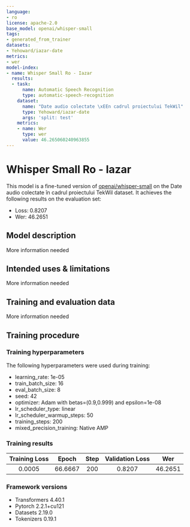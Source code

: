 ```yaml
---
language:
- ro
license: apache-2.0
base_model: openai/whisper-small
tags:
- generated_from_trainer
datasets:
- Yehoward/iazar-date
metrics:
- wer
model-index:
- name: Whisper Small Ro - Iazar
  results:
  - task:
      name: Automatic Speech Recognition
      type: automatic-speech-recognition
    dataset:
      name: "Date audio colectate \xEEn cadrul proiectului TekWil"
      type: Yehoward/iazar-date
      args: 'split: test'
    metrics:
    - name: Wer
      type: wer
      value: 46.265060240963855
---
```


<!-- This model card has been generated automatically according to the information the Trainer had access to. You
should probably proofread and complete it, then remove this comment. -->

# Whisper Small Ro - Iazar

This model is a fine-tuned version of [openai/whisper-small](https://huggingface.co/openai/whisper-small) on the Date audio colectate în cadrul proiectului TekWil dataset.
It achieves the following results on the evaluation set:
- Loss: 0.8207
- Wer: 46.2651

## Model description

More information needed

## Intended uses & limitations

More information needed

## Training and evaluation data

More information needed

## Training procedure

### Training hyperparameters

The following hyperparameters were used during training:
- learning_rate: 1e-05
- train_batch_size: 16
- eval_batch_size: 8
- seed: 42
- optimizer: Adam with betas=(0.9,0.999) and epsilon=1e-08
- lr_scheduler_type: linear
- lr_scheduler_warmup_steps: 50
- training_steps: 200
- mixed_precision_training: Native AMP

### Training results

| Training Loss | Epoch   | Step | Validation Loss | Wer     |
|:-------------:|:-------:|:----:|:---------------:|:-------:|
| 0.0005        | 66.6667 | 200  | 0.8207          | 46.2651 |


### Framework versions

- Transformers 4.40.1
- Pytorch 2.2.1+cu121
- Datasets 2.19.0
- Tokenizers 0.19.1
